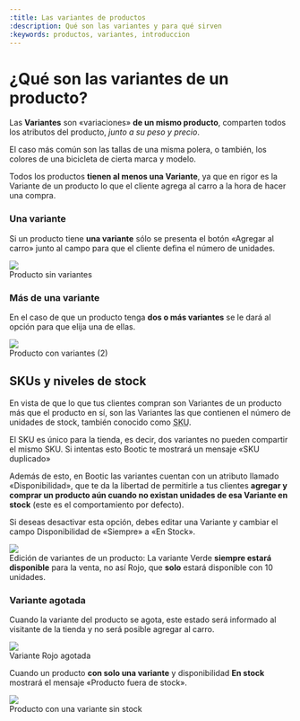 ```yaml
---
:title: Las variantes de productos
:description: Qué son las variantes y para qué sirven
:keywords: productos, variantes, introduccion
---
```


# ¿Qué son las variantes de un producto?

Las **Variantes** son «variaciones» **de un mismo producto**, comparten todos los atributos del producto, _junto a su peso y precio_. 

El caso más común son las tallas de una misma polera, o también, los colores de una bicicleta de cierta marca y modelo.

Todos los productos **tienen al menos una Variante**, ya que en rigor es la Variante de un producto lo que el cliente agrega al carro a la hora de hacer una compra.

### Una variante

Si un producto tiene **una variante** sólo se presenta el botón «Agregar al carro» junto al campo para que el cliente defina el número de unidades. 

<div class="captura">
  <div class="c-contenido">
      <img src="/img/admin/variantes-producto-sin-variantes.png" />
  </div>
  <div class="c-pie">Producto sin variantes</div>
</div>

### Más de una variante

En el caso de que un producto tenga **dos o más variantes** se le dará al opción para que elija una de ellas.

<div class="captura">
  <div class="c-contenido">
      <img src="/img/admin/variantes-producto-con-variantes.png" />
  </div>
  <div class="c-pie">Producto con variantes (2)</div>
</div>

## SKUs y niveles de stock

En vista de que lo que tus clientes compran son Variantes de un producto más que el producto en sí, son las Variantes las que contienen el número de unidades de stock, también conocido como <acronym title="Stock Keeping Unit">SKU</acronym>.

<div class="note info">
  <p>El SKU es único para la tienda, es decir, dos variantes no pueden compartir el mismo SKU. Si intentas esto Bootic te mostrará un mensaje «SKU duplicado» </p>
</div>

Además de esto, en Bootic las variantes cuentan con un atributo llamado «Disponibilidad», que te da la libertad de permitirle a tus clientes **agregar y comprar un producto aún cuando no existan unidades de esa Variante en stock** (este es el comportamiento por defecto). 

Si deseas desactivar esta opción, debes editar una Variante y cambiar el campo Disponibilidad de «Siempre» a «En Stock».

<div class="captura">
  <div class="c-contenido">
      <img src="/img/admin/variantes-edicion.png" />
  </div>
  <div class="c-pie">Edición de variantes de un producto: La variante Verde <strong>siempre estará disponible</strong> para la venta, no así Rojo, que <strong>solo</strong> estará disponible con 10 unidades.</div>
</div>

### Variante agotada

Cuando la variante del producto se agota, este estado será informado al visitante de la tienda y no será posible agregar al carro.

<div class="captura">
  <div class="c-contenido">
      <img src="/img/admin/variantes-agotado.png" />
  </div>
  <div class="c-pie">Variante Rojo agotada</div>
</div>

Cuando un producto **con solo una variante** y disponibilidad **En stock** mostrará el mensaje «Producto fuera de stock».

<div class="captura">
  <div class="c-contenido">
      <img src="/img/admin/variantes-fuera-de-stock.png" />
  </div>
  <div class="c-pie">Producto con una variante sin stock</div>
</div>

